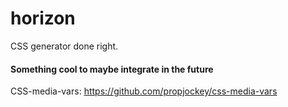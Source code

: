 # horizon
CSS generator done right.


#### Something cool to maybe integrate in the future
CSS-media-vars: https://github.com/propjockey/css-media-vars